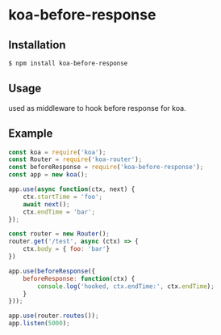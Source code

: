 
# koa-before-response

## Installation

```js
$ npm install koa-before-response
```

## Usage

used as middleware to hook before response for koa.

## Example

```js
const koa = require('koa');
const Router = require('koa-router');
const beforeResponse = require('koa-before-response');
const app = new koa();

app.use(async function(ctx, next) {
	ctx.startTime = 'foo';
	await next();
	ctx.endTime = 'bar';
});

const router = new Router();
router.get('/test', async (ctx) => {
	ctx.body = { foo: 'bar'}
})

app.use(beforeResponse({
	beforeResponse: function(ctx) {
		console.log('hooked, ctx.endTime:', ctx.endTime);
	}
}));

app.use(router.routes());
app.listen(5000);
```

